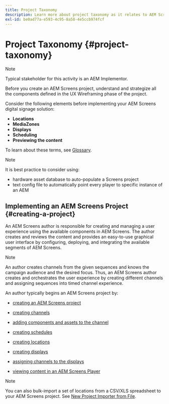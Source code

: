 ```yaml
---
title: Project Taxonomy
description: Learn more about project taxonomy as it relates to AEM Screens.
exl-id: be0ad77a-e593-4c95-8a58-4e5ccb974fcf
---
```

# Project Taxonomy {#project-taxonomy}

>[!NOTE]
>
>Typical stakeholder for this activity is an AEM Implementor.

Before you create an AEM Screens project, understand and strategize all the components defined in the UX Wireframing phase of the project.

Consider the following elements before implementing your AEM Screens digital signage solution:

* **Locations**
* **MediaZones**
* **Displays**
* **Scheduling**
* **Previewing the content**

To learn about these terms, see [Glossary](https://experienceleague.adobe.com/en/docs/experience-manager-screens/user-guide/overview/screens-glossary).

>[!NOTE]
>
>It is best practice to consider using:
>
>* hardware asset database to auto-populate a Screens project
>* text config file to automatically point every player to specific instance of an AEM

## Implementing an AEM Screens Project {#creating-a-project}

An AEM Screens author is responsible for creating and managing a user experience using the available components in AEM Screens. The author creates and reviews the content and provides an easy-to-use graphical user interface by configuring, deploying, and integrating the available segments of AEM Screens.

>[!NOTE]
>
>An author creates channels from the given sequences and knows the campaign audience and the desired focus. Thus, an AEM Screens author creates and orchestrates the user experience by creating different channels and assigning sequences into timed channel experience.

An author typically begins an AEM Screens project by:

* [creating an AEM Screens project](https://experienceleague.adobe.com/en/docs/experience-manager-screens/user-guide/authoring/setting-up-projects/creating-a-screens-project)
* [creating channels](https://experienceleague.adobe.com/en/docs/experience-manager-screens/user-guide/authoring/setting-up-projects/managing-channels)
* [adding components and assets to the channel](https://experienceleague.adobe.com/en/docs/experience-manager-screens/user-guide/authoring/product-features/adding-components-to-a-channel)
* [creating schedules](https://experienceleague.adobe.com/en/docs/experience-manager-screens/user-guide/authoring/setting-up-projects/managing-schedules)
* [creating locations](https://experienceleague.adobe.com/en/docs/experience-manager-screens/user-guide/authoring/setting-up-projects/managing-locations)
* [creating displays](https://experienceleague.adobe.com/en/docs/experience-manager-screens/user-guide/authoring/setting-up-projects/managing-displays)
* [assigning channels to the displays](https://experienceleague.adobe.com/en/docs/experience-manager-screens/user-guide/authoring/setting-up-projects/assigning-channels/channel-assignment)

* [viewing content in an AEM Screens Player](https://experienceleague.adobe.com/en/docs/experience-manager-screens/user-guide/administering/working-with-screens-player)

>[!NOTE]
>You can also bulk-import a set of locations from a CSV/XLS spreadsheet to your AEM Screens project. See [New Project Importer from File](https://experienceleague.adobe.com/en/docs/experience-manager-screens/user-guide/administering/project-importer).
